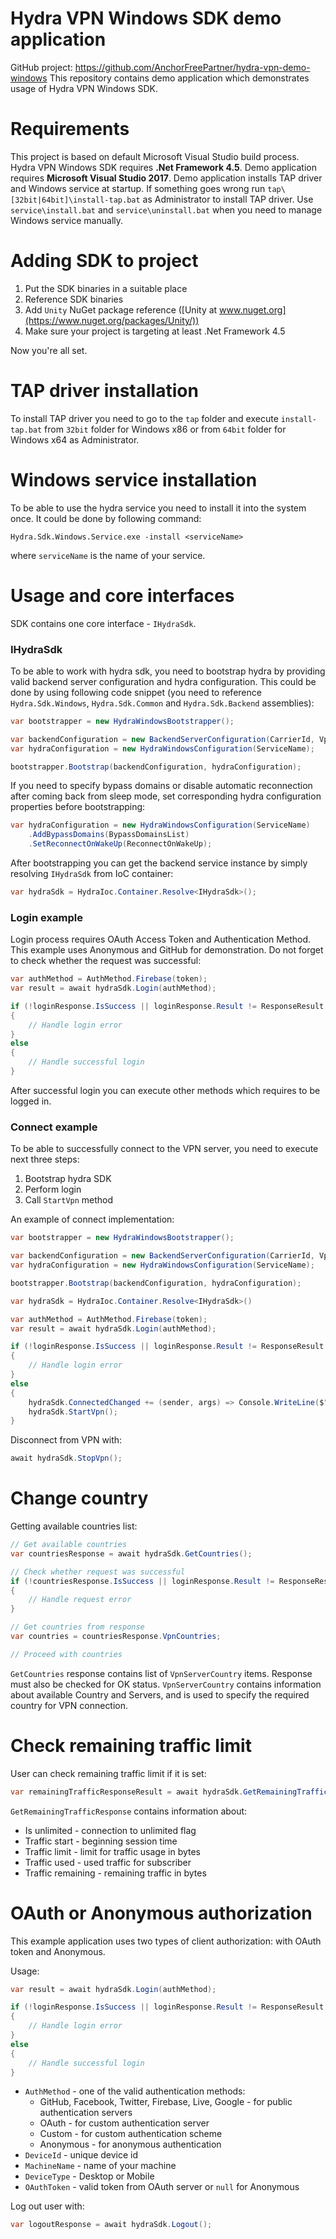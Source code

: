 # Hydra VPN Windows SDK demo application #

GitHub project: https://github.com/AnchorFreePartner/hydra-vpn-demo-windows
This repository contains demo application which demonstrates usage of Hydra VPN Windows SDK.

# Requirements #

This project is based on default Microsoft Visual Studio build process.
Hydra VPN Windows SDK requires **.Net Framework 4.5**. Demo application requires **Microsoft Visual Studio 2017**.
Demo application installs TAP driver and Windows service at startup. If something goes wrong run `tap\[32bit|64bit]\install-tap.bat` as Administrator to install TAP driver. Use `service\install.bat` and `service\uninstall.bat` when you need to manage Windows service manually.

# Adding SDK to project #

1. Put the SDK binaries in a suitable place
2. Reference SDK binaries
3. Add `Unity` NuGet package reference ([Unity at www.nuget.org](https://www.nuget.org/packages/Unity/))
4. Make sure your project is targeting at least .Net Framework 4.5 

Now you're all set.

# TAP driver installation #  

To install TAP driver you need to go to the `tap` folder and execute `install-tap.bat`  from `32bit` folder for Windows x86 or from `64bit` folder for Windows x64 as Administrator.
  
# Windows service installation #

To be able to use the hydra service you need to install it into the system once. It could be done by following command:

```
Hydra.Sdk.Windows.Service.exe -install <serviceName>
``` 

where `serviceName` is the name of your service.

# Usage and core interfaces #

SDK contains one core interface - `IHydraSdk`.

### IHydraSdk ###

To be able to work with hydra sdk, you need to bootstrap hydra by providing valid backend server configuration and hydra configuration. This could be done by using following code snippet (you need to reference `Hydra.Sdk.Windows`, `Hydra.Sdk.Common` and `Hydra.Sdk.Backend` assemblies):

```C#
var bootstrapper = new HydraWindowsBootstrapper();

var backendConfiguration = new BackendServerConfiguration(CarrierId, VpnServerUrl, DeviceId);
var hydraConfiguration = new HydraWindowsConfiguration(ServiceName);

bootstrapper.Bootstrap(backendConfiguration, hydraConfiguration);
``` 

If you need to specify bypass domains or disable automatic reconnection after coming back from sleep mode, set corresponding hydra configuration properties before bootstrapping:

```C#
var hydraConfiguration = new HydraWindowsConfiguration(ServiceName)
    .AddBypassDomains(BypassDomainsList)
    .SetReconnectOnWakeUp(ReconnectOnWakeUp);
```

After bootstrapping you can get the backend service instance by simply resolving `IHydraSdk` from IoC container:

```C#
var hydraSdk = HydraIoc.Container.Resolve<IHydraSdk>();
```

### Login example ###

Login process requires OAuth Access Token and Authentication Method. This example uses Anonymous and GitHub for demonstration. Do not forget to check whether the request was successful:

```C#
var authMethod = AuthMethod.Firebase(token);
var result = await hydraSdk.Login(authMethod);

if (!loginResponse.IsSuccess || loginResponse.Result != ResponseResult.Ok)
{
    // Handle login error
}
else
{
    // Handle successful login 
}
```

After successful login you can execute other methods which requires to be logged in. 

### Connect example ###

To be able to successfully connect to the VPN server, you need to execute next three steps:
1. Bootstrap hydra SDK
2. Perform login
3. Call `StartVpn` method

An example of connect implementation:

```C#
var bootstrapper = new HydraWindowsBootstrapper();

var backendConfiguration = new BackendServerConfiguration(CarrierId, VpnServerUrl, DeviceId);
var hydraConfiguration = new HydraWindowsConfiguration(ServiceName);

bootstrapper.Bootstrap(backendConfiguration, hydraConfiguration);

var hydraSdk = HydraIoc.Container.Resolve<IHydraSdk>()

var authMethod = AuthMethod.Firebase(token);
var result = await hydraSdk.Login(authMethod);

if (!loginResponse.IsSuccess || loginResponse.Result != ResponseResult.Ok)
{
    // Handle login error
}
else
{
    hydraSdk.ConnectedChanged += (sender, args) => Console.WriteLine($"Connected: {args.Connected}");
    hydraSdk.StartVpn();
}
```

Disconnect from VPN with:

```C#
await hydraSdk.StopVpn();
``` 

# Change country #

Getting available countries list:

```C#
// Get available countries
var countriesResponse = await hydraSdk.GetCountries();

// Check whether request was successful
if (!countriesResponse.IsSuccess || loginResponse.Result != ResponseResult.Ok)
{
    // Handle request error
}

// Get countries from response
var countries = countriesResponse.VpnCountries;

// Proceed with countries
```

`GetCountries` response contains list of `VpnServerCountry` items. Response must also be checked for OK status. `VpnServerCountry` contains information about available Country and Servers, and is used to specify the required country for VPN connection.

# Check remaining traffic limit #

User can check remaining traffic limit if it is set:

```C#
var remainingTrafficResponseResult = await hydraSdk.GetRemainingTraffic();
```

`GetRemainingTrafficResponse` contains information about:

* Is unlimited - connection to unlimited flag
* Traffic start - beginning session time
* Traffic limit - limit for traffic usage in bytes
* Traffic used - used traffic for subscriber
* Traffic remaining - remaining traffic in bytes

# OAuth or Anonymous authorization #

This example application uses two types of client authorization: with OAuth token and
Anonymous.

Usage:

```C#
var result = await hydraSdk.Login(authMethod);

if (!loginResponse.IsSuccess || loginResponse.Result != ResponseResult.Ok)
{
    // Handle login error
}
else
{
    // Handle successful login 
}
```

- `AuthMethod` - one of the valid authentication methods:
  * GitHub, Facebook, Twitter, Firebase, Live, Google - for public authentication servers
  * OAuth - for custom authentication server
  * Custom - for custom authentication scheme
  * Anonymous - for anonymous authentication
- `DeviceId` - unique device id
- `MachineName` - name of your machine
- `DeviceType` - Desktop or Mobile
- `OAuthToken` - valid token from OAuth server or `null` for Anonymous

Log out user with:

```C#
var logoutResponse = await hydraSdk.Logout();
```
